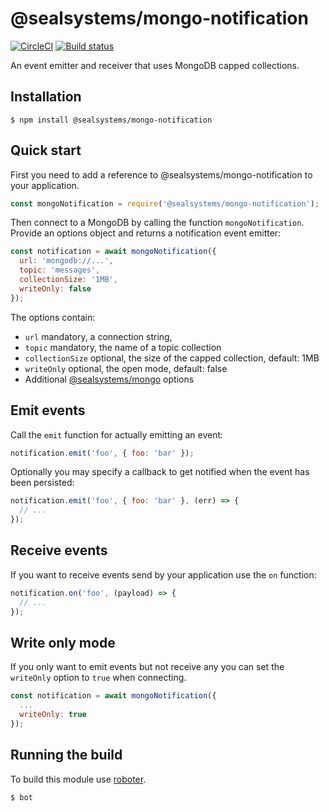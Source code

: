 # @sealsystems/mongo-notification

[![CircleCI](https://circleci.com/gh/sealsystems/node-mongo-notification.svg?style=svg)](https://circleci.com/gh/sealsystems/node-mongo-notification)
[![Build status](https://ci.appveyor.com/api/projects/status/ll7x32hv9mc3jx5h?svg=true)](https://ci.appveyor.com/project/Plossys/node-mongo-notification)

An event emitter and receiver that uses MongoDB capped collections.

## Installation

```shell
$ npm install @sealsystems/mongo-notification
```

## Quick start

First you need to add a reference to @sealsystems/mongo-notification to your application.

```javascript
const mongoNotification = require('@sealsystems/mongo-notification');
```

Then connect to a MongoDB by calling the function `mongoNotification`. Provide an options object and returns a notification event emitter:

```javascript
const notification = await mongoNotification({
  url: 'mongodb://...',
  topic: 'messages',
  collectionSize: '1MB',
  writeOnly: false
});
```

The options contain:
- `url` mandatory, a connection string,
- `topic` mandatory, the name of a topic collection
- `collectionSize` optional, the size of the capped collection, default: 1MB
- `writeOnly` optional, the open mode, default: false
- Additional [@sealsystems/mongo](https://github.com/sealsystems/node-mongo) options

## Emit events

Call the `emit` function for actually emitting an event:

```javascript
notification.emit('foo', { foo: 'bar' });
```

Optionally you may specify a callback to get notified when the event has been persisted:

```javascript
notification.emit('foo', { foo: 'bar' }, (err) => {
  // ...
});
```

## Receive events

If you want to receive events send by your application use the `on` function:

```javascript
notification.on('foo', (payload) => {
  // ...
});
```

## Write only mode

If you only want to emit events but not receive any you can set the `writeOnly` option to `true` when connecting.

```javascript
const notification = await mongoNotification({
  ...
  writeOnly: true
});
```


## Running the build

To build this module use [roboter](https://www.npmjs.com/package/roboter).

```shell
$ bot
```
